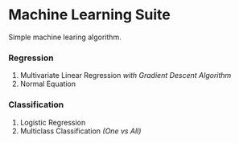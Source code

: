 # Machine Learning Suite
Simple machine learing algorithm.

### Regression

1. Multivariate Linear Regression
_with Gradient Descent Algorithm_
2. Normal Equation

### Classification

1. Logistic Regression
2. Multiclass Classification _(One vs All)_
